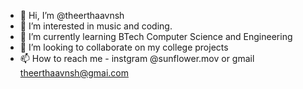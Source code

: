 - 👋 Hi, I’m @theerthaavnsh
- 👀 I’m interested in music and coding.
- 🌱 I’m currently learning BTech Computer Science and Engineering
- 💞️ I’m looking to collaborate on my college projects
- 📫 How to reach me - instgram @sunflower.mov or gmail theerthaavnsh@gmai.com

<!---
theerthaavnsh/theerthaavnsh is a ✨ special ✨ repository because its `README.md` (this file) appears on your GitHub profile.
You can click the Preview link to take a look at your changes.
--->
